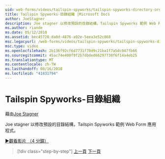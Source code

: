 ```yaml
---
uid: web-forms/videos/tailspin-spyworks/tailspin-spyworks-directory-organization
title: Tailspin Spyworks-目錄組織 |Microsoft Docs
author: JoeStagner
description: Joe stagner 以修改預設的目錄結構，Tailspin Spyworks 範例 Web Form 應用程式。
ms.author: riande
ms.date: 05/12/2010
ms.assetid: bec45728-da0d-4876-a92e-5eea3e52c868
msc.legacyurl: /web-forms/videos/tailspin-spyworks/tailspin-spyworks-directory-organization
msc.type: video
ms.openlocfilehash: 2b136f92cf6d7731f70d9c21ba1f7a5dc047fb66
ms.sourcegitcommit: 45ac74e400f9f2b7dbded66297730f6f14a4eb25
ms.translationtype: MT
ms.contentlocale: zh-TW
ms.lasthandoff: 08/16/2018
ms.locfileid: "41831794"
---
```

<a name="tailspin-spyworks---directory-organization"></a>Tailspin Spyworks-目錄組織
====================
藉由[Joe Stagner](https://github.com/JoeStagner)

Joe stagner 以修改預設的目錄結構，Tailspin Spyworks 範例 Web Form 應用程式。

[&#9654;觀看影片 （4 分鐘）](https://channel9.msdn.com/Blogs/ASP-NET-Site-Videos/tailspin-spyworks-directory-organization)

> [!div class="step-by-step"]
> [上一頁](tailspin-spyworks-intro-ui-and-edm.md)
> [下一頁](tailspin-spyworks-category-menu.md)
